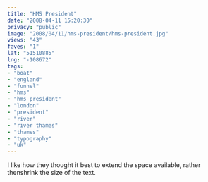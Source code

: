 ```yaml
---
title: "HMS President"
date: "2008-04-11 15:20:30"
privacy: "public"
image: "2008/04/11/hms-president/hms-president.jpg"
views: "43"
faves: "1"
lat: "51510885"
lng: "-108672"
tags:
- "boat"
- "england"
- "funnel"
- "hms"
- "hms president"
- "london"
- "president"
- "river"
- "river thames"
- "thames"
- "typography"
- "uk"
---
```

I like how they thought it best to extend the space available, rather thenshrink the size of the text.
